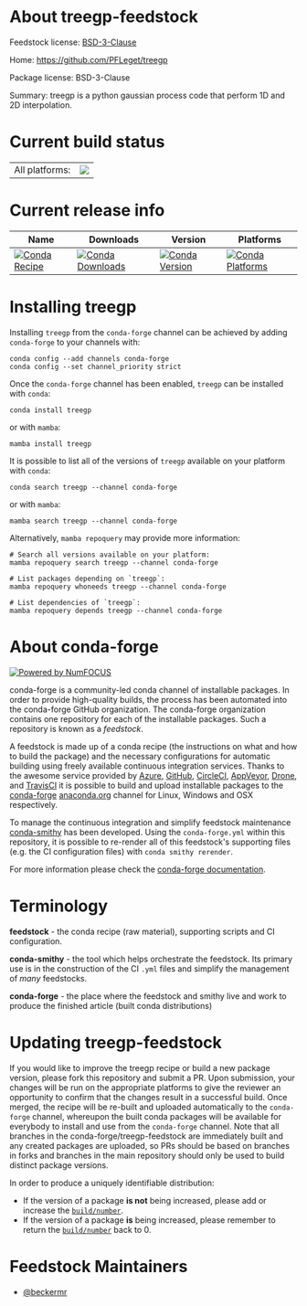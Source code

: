 About treegp-feedstock
======================

Feedstock license: [BSD-3-Clause](https://github.com/conda-forge/treegp-feedstock/blob/main/LICENSE.txt)

Home: https://github.com/PFLeget/treegp

Package license: BSD-3-Clause

Summary: treegp is a python gaussian process code that perform 1D and 2D interpolation.

Current build status
====================


<table><tr><td>All platforms:</td>
    <td>
      <a href="https://dev.azure.com/conda-forge/feedstock-builds/_build/latest?definitionId=10392&branchName=main">
        <img src="https://dev.azure.com/conda-forge/feedstock-builds/_apis/build/status/treegp-feedstock?branchName=main">
      </a>
    </td>
  </tr>
</table>

Current release info
====================

| Name | Downloads | Version | Platforms |
| --- | --- | --- | --- |
| [![Conda Recipe](https://img.shields.io/badge/recipe-treegp-green.svg)](https://anaconda.org/conda-forge/treegp) | [![Conda Downloads](https://img.shields.io/conda/dn/conda-forge/treegp.svg)](https://anaconda.org/conda-forge/treegp) | [![Conda Version](https://img.shields.io/conda/vn/conda-forge/treegp.svg)](https://anaconda.org/conda-forge/treegp) | [![Conda Platforms](https://img.shields.io/conda/pn/conda-forge/treegp.svg)](https://anaconda.org/conda-forge/treegp) |

Installing treegp
=================

Installing `treegp` from the `conda-forge` channel can be achieved by adding `conda-forge` to your channels with:

```
conda config --add channels conda-forge
conda config --set channel_priority strict
```

Once the `conda-forge` channel has been enabled, `treegp` can be installed with `conda`:

```
conda install treegp
```

or with `mamba`:

```
mamba install treegp
```

It is possible to list all of the versions of `treegp` available on your platform with `conda`:

```
conda search treegp --channel conda-forge
```

or with `mamba`:

```
mamba search treegp --channel conda-forge
```

Alternatively, `mamba repoquery` may provide more information:

```
# Search all versions available on your platform:
mamba repoquery search treegp --channel conda-forge

# List packages depending on `treegp`:
mamba repoquery whoneeds treegp --channel conda-forge

# List dependencies of `treegp`:
mamba repoquery depends treegp --channel conda-forge
```


About conda-forge
=================

[![Powered by
NumFOCUS](https://img.shields.io/badge/powered%20by-NumFOCUS-orange.svg?style=flat&colorA=E1523D&colorB=007D8A)](https://numfocus.org)

conda-forge is a community-led conda channel of installable packages.
In order to provide high-quality builds, the process has been automated into the
conda-forge GitHub organization. The conda-forge organization contains one repository
for each of the installable packages. Such a repository is known as a *feedstock*.

A feedstock is made up of a conda recipe (the instructions on what and how to build
the package) and the necessary configurations for automatic building using freely
available continuous integration services. Thanks to the awesome service provided by
[Azure](https://azure.microsoft.com/en-us/services/devops/), [GitHub](https://github.com/),
[CircleCI](https://circleci.com/), [AppVeyor](https://www.appveyor.com/),
[Drone](https://cloud.drone.io/welcome), and [TravisCI](https://travis-ci.com/)
it is possible to build and upload installable packages to the
[conda-forge](https://anaconda.org/conda-forge) [anaconda.org](https://anaconda.org/)
channel for Linux, Windows and OSX respectively.

To manage the continuous integration and simplify feedstock maintenance
[conda-smithy](https://github.com/conda-forge/conda-smithy) has been developed.
Using the ``conda-forge.yml`` within this repository, it is possible to re-render all of
this feedstock's supporting files (e.g. the CI configuration files) with ``conda smithy rerender``.

For more information please check the [conda-forge documentation](https://conda-forge.org/docs/).

Terminology
===========

**feedstock** - the conda recipe (raw material), supporting scripts and CI configuration.

**conda-smithy** - the tool which helps orchestrate the feedstock.
                   Its primary use is in the construction of the CI ``.yml`` files
                   and simplify the management of *many* feedstocks.

**conda-forge** - the place where the feedstock and smithy live and work to
                  produce the finished article (built conda distributions)


Updating treegp-feedstock
=========================

If you would like to improve the treegp recipe or build a new
package version, please fork this repository and submit a PR. Upon submission,
your changes will be run on the appropriate platforms to give the reviewer an
opportunity to confirm that the changes result in a successful build. Once
merged, the recipe will be re-built and uploaded automatically to the
`conda-forge` channel, whereupon the built conda packages will be available for
everybody to install and use from the `conda-forge` channel.
Note that all branches in the conda-forge/treegp-feedstock are
immediately built and any created packages are uploaded, so PRs should be based
on branches in forks and branches in the main repository should only be used to
build distinct package versions.

In order to produce a uniquely identifiable distribution:
 * If the version of a package **is not** being increased, please add or increase
   the [``build/number``](https://docs.conda.io/projects/conda-build/en/latest/resources/define-metadata.html#build-number-and-string).
 * If the version of a package **is** being increased, please remember to return
   the [``build/number``](https://docs.conda.io/projects/conda-build/en/latest/resources/define-metadata.html#build-number-and-string)
   back to 0.

Feedstock Maintainers
=====================

* [@beckermr](https://github.com/beckermr/)

